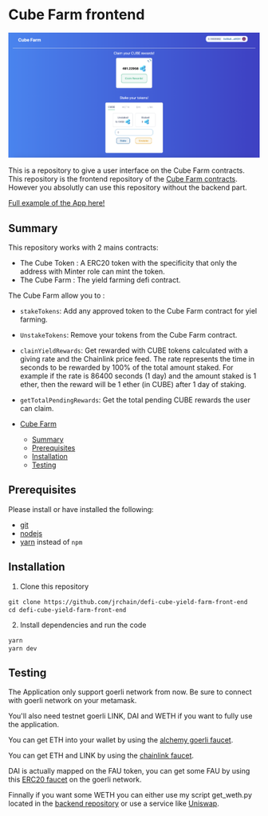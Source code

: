 # Cube Farm frontend

![App](public/images/readme-app.png)

This is a repository to give a user interface on the Cube Farm contracts.
This repository is the frontend repository of the [Cube Farm contracts](https://github.com/jrchain/defi-cube-yield-farm). However you absolutly can use this repository without the backend part.

[Full example of the App here!](https://lucky-union-0544.on.fleek.co/)

## Summary

This repository works with 2 mains contracts:

- The Cube Token : A ERC20 token with the specificity that only the address with Minter role can mint the token.
- The Cube Farm : The yield farming defi contract.

The Cube Farm allow you to :

- `stakeTokens`: Add any approved token to the Cube Farm contract for yiel farming.
- `UnstakeTokens`: Remove your tokens from the Cube Farm contract.
- `clainYieldRewards`: Get rewarded with CUBE tokens calculated with a giving rate and the Chainlink price feed. The rate represents the time in seconds to be rewarded by 100% of the total amount staked. For example if the rate is 86400 seconds (1 day) and the amount staked is 1 ether, then the reward will be 1 ether (in CUBE) after 1 day of staking.
- `getTotalPendingRewards`: Get the total pending CUBE rewards the user can claim.

- [Cube Farm](#cube-farm)
  - [Summary](#summary)
  - [Prerequisites](#prerequisites)
  - [Installation](#installation)
  - [Testing](#testing)

## Prerequisites

Please install or have installed the following:

- [git](https://git-scm.com/book/en/v2/Getting-Started-Installing-Git)
- [nodejs](https://nodejs.org/en/download/)
- [yarn](https://yarnpkg.com/getting-started/install) instead of `npm`

## Installation

1. Clone this repository

```
git clone https://github.com/jrchain/defi-cube-yield-farm-front-end
cd defi-cube-yield-farm-front-end
```

2. Install dependencies and run the code

```
yarn
yarn dev
```

## Testing

The Application only support goerli network from now. Be sure to connect with goerli network on your metamask.

You'll also need testnet goerli LINK, DAI and WETH if you want to fully use the application.

You can get ETH into your wallet by using the [alchemy goerli faucet](https://goerlifaucet.com/).

You can get ETH and LINK by using the [chainlink faucet](https://faucets.chain.link/).

DAI is actually mapped on the FAU token, you can get some FAU by using this [ERC20 faucet](https://erc20faucet.com/) on the goerli network.

Finnally if you want some WETH you can either use my script get_weth.py located in the [backend repository](https://github.com/jrchain/defi-cube-yield-farm) or use a service like [Uniswap](https://app.uniswap.org/).
